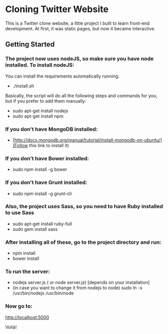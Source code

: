 # Cloning Twitter Website #

This is a Twitter clone website, a little project I built to  learn front-end development.
At first, it was static pages, but now it became interactive.

## Getting Started ##

### The project now uses nodeJS, so make sure you have node installed. To install nodeJS: ###

You can install the requirements automatically running:
* ./install.sh 

Basically, the script will do all the following steps and commands for you, but if you prefer to add them manually:

* sudo apt-get install nodejs
* sudo apt-get install npm

### If you don't have MongoDB installed: ###
* [http://docs.mongodb.org/manual/tutorial/install-mongodb-on-ubuntu/](Follow this link to install it)

### If you don't have Bower installed: ###
* sudo npm install -g bower

### If you don't have Grunt installed: ###
* sudo npm install -g grunt-cli

### Also, the project uses Sass, so you need to have Ruby installed to use Sass ###
* sudo apt-get install ruby-full
* sudo gem install sass

### After installing all of these, go to the project directory and run: ###
* npm install
* bower install

### To run the server: ###
* nodejs server.js ( or node server.js) [depends on your installation]
* (in case you want to change it from nodejs to node) sudo ln -s /usr/bin/nodejs /usr/bin/node

### Now go to:  ###
[http://localhost:5000](http://localhost:5000)

Voilà!
